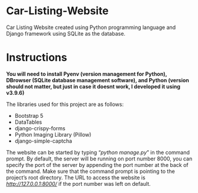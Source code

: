 # Car-Listing-Website
Car Listing Website created using Python programming language and Django framework using SQLite as the database.

# Instructions
<b>You will need to install Pyenv (version management for Python), DBrowser (SQLite database management software), and Python (version should not matter, but just in case it doesnt work, I developed it using v3.9.6)</b>

The libraries used for this project are as follows:
- Bootstrap 5
- DataTables
- django-crispy-forms
- Python Imaging Library (Pillow)
- django-simple-captcha

The website can be started by typing “<i>python manage.py</i>” in the command prompt. By default, the server will be running on port number 8000, you can specify the port of the server by appending the port number at the back of the command. Make sure that the command prompt is pointing to the project’s root directory. The URL to access the website is <i>http://127.0.0.1:8000/</i> if the port number was left on default. 
